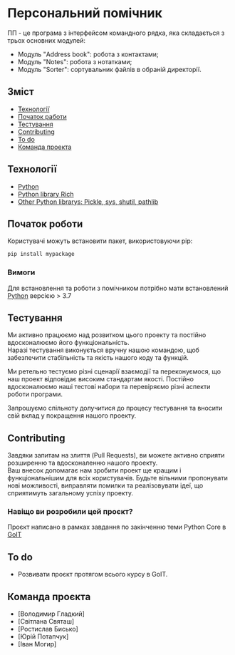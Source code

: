 # Персональний помічник
ПП - це програма з інтерфейсом командного рядка, яка складається з трьох основних модулей:
- Модуль "Address book": робота з контактами;
- Модуль "Notes": робота з нотатками;
- Модуль "Sorter": сортувальник файлів в обраній директорії.


## Зміст
- [Технології](#технології)
- [Початок работи](#Початок-роботи)
- [Тестування](#тестування)
- [Contributing](#contributing)
- [To do](#to-do)
- [Команда проекта](#команда-проєкта)

## Технології
- [Python](https://www.python.org/)
- [Python library Rich](https://rich.readthedocs.io/en/stable/)
- [Other Python librarys: Pickle, sys, shutil, pathlib](https://www.python.org/)

## Початок роботи
Користувачі можуть встановити пакет, використовуючи pip:


```sh
pip install mypackage
```


### Вимоги 
Для встановлення та роботи з помічником  потрібно мати встановлений [Python](https://www.python.org/) версією > 3.7 

## Тестування
Ми активно працюємо над розвитком цього проекту та постійно вдосконалюємо його функціональність.<br>Наразі тестування виконується вручну нашою командою, щоб забезпечити стабільність та якість нашого коду та функцій.

Ми ретельно тестуємо різні сценарії взаємодії та переконуємося, що наш проект відповідає високим стандартам якості. Постійно вдосконалюємо наші тестові набори та перевіряємо різні аспекти роботи програми.

Запрошуємо спільноту долучитися до процесу тестування та вносити свій вклад у покращення нашого проекту.

## Contributing
Завдяки запитам на злиття (Pull Requests), ви можете активно сприяти розширенню та вдосконаленню нашого проекту.<br>Ваш внесок допомагає нам зробити проект ще кращим і функціональнішим для всіх користувачів. Будьте вільними пропонувати нові можливості, виправляти помилки та реалізовувати ідеї, що сприятимуть загальному успіху проекту. 


### Навіщо ви розробили цей проєкт?
Проєкт написано в рамках завдання по закінченню теми Python Core в [GoIT](https://goit.global/ua/)

## To do
- Розвивати проєкт протягом всього курсу в GoIT.

## Команда проєкта

- [Володимир Гладкий]
- [Світлана Святаш]
- [Ростислав Бисько]
- [Юрій Потапчук]
- [Іван Могир]
